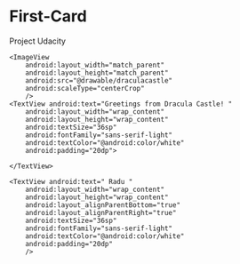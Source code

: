 # First-Card
Project Udacity


<?xml version="1.0" encoding="utf-8"?>
<RelativeLayout
    xmlns:android="http://schemas.android.com/apk/res/android"
    xmlns:app="http://schemas.android.com/apk/res-auto"
    xmlns:tools="http://schemas.android.com/tools"
    android:layout_width="match_parent"
    android:layout_height="match_parent"
    tools:context="com.example.android.draculacastle.FirstcardActivity">

    <ImageView
        android:layout_width="match_parent"
        android:layout_height="match_parent"
        android:src="@drawable/draculacastle"
        android:scaleType="centerCrop"
        />
    <TextView android:text="Greetings from Dracula Castle! "
        android:layout_width="wrap_content"
        android:layout_height="wrap_content"
        android:textSize="36sp"
        android:fontFamily="sans-serif-light"
        android:textColor="@android:color/white"
        android:padding="20dp">

    </TextView>

    <TextView android:text=" Radu "
        android:layout_width="wrap_content"
        android:layout_height="wrap_content"
        android:layout_alignParentBottom="true"
        android:layout_alignParentRight="true"
        android:textSize="36sp"
        android:fontFamily="sans-serif-light"
        android:textColor="@android:color/white"
        android:padding="20dp"
        />

</RelativeLayout>
